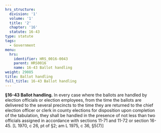 ```yaml
---
hrs_structure:
  division: '1'
  volume: '1'
  title: '2'
  chapter: '16'
  statute: 16-43
type: statute
tags:
  - Government
menu:
  hrs:
    identifier: HRS_0016-0043
    parent: HRS0016
    name: 16-43 Ballot handling
weight: 29085
title: Ballot handling
full_title: 16-43 Ballot handling
---
```

**§16-43 Ballot handling.** In every case where the ballots are handled by election officials or election employees, from the time the ballots are delivered to the several precincts to the time they are returned to the chief election officer or clerk in county elections for disposition upon completion of the tabulation, they shall be handled in the presence of not less than two officials assigned in accordance with sections 11-71 and 11-72 or section 16-45\. [L 1970, c 26, pt of §2; am L 1975, c 36, §5(7)]